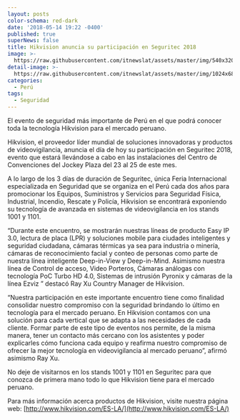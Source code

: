 ```yaml
---
layout: posts
color-schema: red-dark
date: '2018-05-14 19:22 -0400'
published: true
superNews: false
title: Hikvision anuncia su participación en Seguritec 2018
image: >-
  https://raw.githubusercontent.com/itnewslat/assets/master/img/540x320/ezviz-p.jpg
detail-image: >-
  https://raw.githubusercontent.com/itnewslat/assets/master/img/1024x680/ezviz-g.jpg
categories:
  - Perú
tags:
  - Seguridad
---
```

El evento de seguridad más importante de Perú en el que podrá conocer toda la tecnología Hikvision para el mercado peruano.

Hikvision, el proveedor líder mundial de soluciones innovadoras y productos de videovigilancia, anuncia el día de hoy su participación en Seguritec 2018, evento  que estará llevándose a cabo en las instalaciones del Centro de Convenciones del Jockey Plaza del 23 al 25 de este mes.

A lo largo de los 3 días de duración de Seguritec, única Feria Internacional especializada en Seguridad que se organiza en el Perú cada dos años para promocionar los Equipos, Suministros y Servicios para Seguridad Física, Industrial, Incendio, Rescate y Policía, Hikvision se encontrará exponiendo su tecnología de avanzada en sistemas de videovigilancia en los stands 1001 y 1101. 

“Durante este encuentro, se mostrarán nuestras líneas de producto Easy IP 3.0, lectura de placa (LPR) y soluciones mobile para ciudades inteligentes y seguridad ciudadana, cámaras térmicas ya sea para industria o minería, cámaras de reconocimiento facial y conteo de personas como parte de nuestra línea inteligente Deep-in-View y Deep-in-Mind. Asimismo nuestra línea de Control de acceso, Video Porteros, Cámaras análogas con tecnología PoC Turbo HD 4.0, Sistemas de intrusión Pyronix y cámaras de la línea Ezviz ” destacó Ray Xu Country Manager de Hikvision.
 
“Nuestra participación en este importante encuentro tiene como finalidad consolidar nuestro compromiso con la seguridad brindando lo último en tecnología para el mercado peruano. En Hikvision contamos con una solución para cada vertical que se adapta a las necesidades de cada cliente. Formar parte de este tipo de eventos nos permite, de la misma manera, tener un contacto más cercano con los asistentes y poder explicarles cómo funciona cada equipo y reafirma nuestro compromiso de ofrecer la mejor tecnología en videovigilancia al mercado peruano”, afirmó asimismo Ray Xu.

No deje de visitarnos en los stands 1001 y 1101 en Seguritec para que conozca de primera mano todo lo que Hikvision tiene para el mercado peruano.

Para más información acerca productos de Hikvision, visite nuestra página web: [http://www.hikvision.com/ES-LA/](http://www.hikvision.com/ES-LA/)